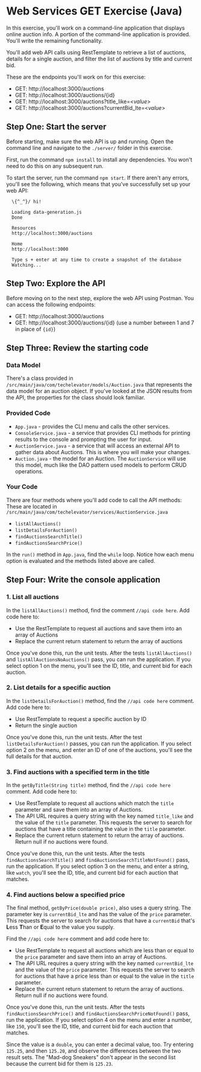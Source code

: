 # Web Services GET Exercise (Java)

In this exercise, you'll work on a command-line application that displays online auction info. A portion of the command-line application is provided. You'll write the remaining functionality.

You'll add web API calls using RestTemplate to retrieve a list of auctions, details for a single auction, and filter the list of auctions by title and current bid.

These are the endpoints you'll work on for this exercise:

- GET: http://localhost:3000/auctions
- GET: http://localhost:3000/auctions/{id}
- GET: http://localhost:3000/auctions?title_like=<*value*>
- GET: http://localhost:3000/auctions?currentBid_lte=<*value*>

## Step One: Start the server

Before starting, make sure the web API is up and running. Open the command line and navigate to the `./server/` folder in this exercise.

First, run the command `npm install` to install any dependencies. You won't need to do this on any subsequent run.

To start the server, run the command `npm start`. If there aren't any errors, you'll see the following, which means that you've successfully set up your web API:

```
  \{^_^}/ hi!

  Loading data-generation.js
  Done

  Resources
  http://localhost:3000/auctions

  Home
  http://localhost:3000

  Type s + enter at any time to create a snapshot of the database
  Watching...
```

## Step Two: Explore the API

Before moving on to the next step, explore the web API using Postman. You can access the following endpoints:

- GET: http://localhost:3000/auctions
- GET: http://localhost:3000/auctions/{id} (use a number between 1 and 7 in place of `{id}`)

## Step Three: Review the starting code

### Data Model

There's a class provided in `/src/main/java/com/techelevator/models/Auction.java` that represents the data model for an auction object. If you've looked at the JSON results from the API, the properties for the class should look familiar.

### Provided Code

- `App.java` - provides the CLI menu and calls the other services.
- `ConsoleService.java` - a service that provides CLI methods for printing results to the console and prompting the user for input.
- `AuctionService.java` - a service that will access an external API to gather data about Auctions. This is where you will make your changes.
- `Auction.java` - the model for an Auction. The `AuctionService` will use this model, much like the DAO pattern used models to perform CRUD operations.

### Your Code

There are four methods where you'll add code to call the API methods:
These are located in `/src/main/java/com/techelevator/services/AuctionService.java`

- `listAllAuctions()`
- `listDetailsForAuction()`
- `findAuctionsSearchTitle()`
- `findAuctionsSearchPrice()`

In the `run()` method in `App.java`, find the `while` loop. Notice how each menu option is evaluated and the methods listed above are called. 

## Step Four: Write the console application


### 1. List all auctions

In the `listAllAuctions()` method, find the comment `//api code here`. Add code here to:

- Use the RestTemplate to request all auctions and save them into an array of Auctions
- Replace the current return statement to return the array of auctions

Once you've done this, run the unit tests. After the tests `listAllAuctions()` and `listAllAuctionsNoAuctions()` pass, you can run the application. If you select option 1 on the menu, you'll see the ID, title, and current bid for each auction.

### 2. List details for a specific auction

In the `listDetailsForAuction()` method, find the `//api code here` comment. Add code here to:

- Use RestTemplate to request a specific auction by ID
- Return the single auction

Once you've done this, run the unit tests. After the test `listDetailsForAuction()` passes, you can run the application. If you select option 2 on the menu, and enter an ID of one of the auctions, you'll see the full details for that auction.

### 3. Find auctions with a specified term in the title

In the `getByTitle(String title)` method, find the `//api code here` comment. Add code here to:

- Use RestTemplate to request all auctions which match the `title` parameter and save them into an array of Auctions.
- The API URL requires a query string with the key named `title_like` and the value of the `title` parameter. This requests the server to search for auctions that have a title containing the value in the `title` parameter.
- Replace the current return statement to return the array of auctions. Return null if no auctions were found.

Once you've done this, run the unit tests. After the tests `findAuctionsSearchTitle()` and `findAuctionsSearchTitleNotFound()` pass, run the application. If you select option 3 on the menu, and enter a string, like `watch`, you'll see the ID, title, and current bid for each auction that matches.

### 4. Find auctions below a specified price

The final method, `getByPrice(double price)`, also uses a query string. The parameter key is `currentBid_lte` and has the value of the `price` parameter. This requests the server to search for auctions that have a `currentBid` that's **L**ess **T**han or **E**qual to the value you supply.

Find the `//api code here` comment and add code here to:

- Use RestTemplate to request all auctions which are less than or equal to the `price` parameter and save them into an array of Auctions.
- The API URL requires a query string with the key named `currentBid_lte` and the value of the `price` parameter. This requests the server to search for auctions that have a price less than or equal to the value in the `title` parameter.
- Replace the current return statement to return the array of auctions. Return null if no auctions were found.

Once you've done this, run the unit tests. After the tests `findAuctionsSearchPrice()` and `findAuctionsSearchPriceNotFound()` pass, run the application. If you select option 4 on the menu and enter a number, like `150`, you'll see the ID, title, and current bid for each auction that matches.

Since the value is a `double`, you can enter a decimal value, too. Try entering `125.25`, and then `125.20`, and observe the differences between the two result sets. The "Mad-dog Sneakers" don't appear in the second list because the current bid for them is `125.23`.
